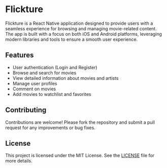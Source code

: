 # Flickture

Flickture is a React Native application designed to provide users with a seamless experience for browsing and managing movie-related content. The app is built with a focus on both iOS and Android platforms, leveraging modern libraries and tools to ensure a smooth user experience.

## Features

- User authentication (Login and Register)
- Browse and search for movies
- View detailed information about movies and artists
- Manage user profiles
- Comment on movies
- Add movies to watchlist and favorites

## Contributing

Contributions are welcome! Please fork the repository and submit a pull request for any improvements or bug fixes.

## License

This project is licensed under the MIT License. See the [LICENSE](LICENSE) file for more details.
